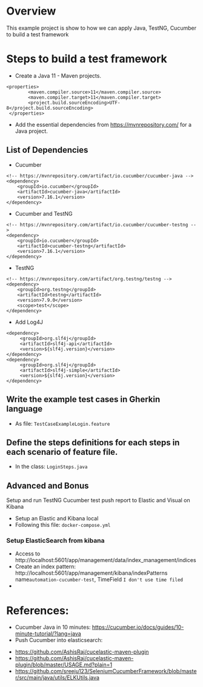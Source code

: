 # Overview
This example project is show to how we can apply Java, TestNG, Cucumber to build a test framework

# Steps to build a test framework
- Create a Java 11 - Maven projects.
```agsl
<properties>
        <maven.compiler.source>11</maven.compiler.source>
        <maven.compiler.target>11</maven.compiler.target>
        <project.build.sourceEncoding>UTF-8</project.build.sourceEncoding>
 </properties>
```
- Add the essential dependencies from https://mvnrepository.com/ for a Java project.
## List of Dependencies
- Cucumber
```angular2html
<!-- https://mvnrepository.com/artifact/io.cucumber/cucumber-java -->
<dependency>
    <groupId>io.cucumber</groupId>
    <artifactId>cucumber-java</artifactId>
    <version>7.16.1</version>
</dependency>
```
- Cucumber and TestNG
```angular2html
<!-- https://mvnrepository.com/artifact/io.cucumber/cucumber-testng -->
<dependency>
    <groupId>io.cucumber</groupId>
    <artifactId>cucumber-testng</artifactId>
    <version>7.16.1</version>
</dependency>

```
- TestNG
```angular2html
<!-- https://mvnrepository.com/artifact/org.testng/testng -->
<dependency>
    <groupId>org.testng</groupId>
    <artifactId>testng</artifactId>
    <version>7.9.0</version>
    <scope>test</scope>
</dependency>
```

- Add Log4J
```agsl
<dependency>
     <groupId>org.slf4j</groupId>
     <artifactId>slf4j-api</artifactId>
     <version>${slf4j.version}</version>
</dependency>
<dependency>
     <groupId>org.slf4j</groupId>
     <artifactId>slf4j-simple</artifactId>
     <version>${slf4j.version}</version>
</dependency>
```

## Write the example test cases in Gherkin language
- As file: `TestCaseExampleLogin.feature`
## Define the steps definitions for each steps in each scenario of feature file.
- In the class: `LoginSteps.java`

## Advanced and Bonus
Setup and run TestNG Cucumber test push report to Elastic and Visual on Kibana

- Setup an Elastic and Kibana local
- Following this file: `docker-compose.yml`
### Setup ElasticSearch from kibana
- Access to http://localhost:5601/app/management/data/index_management/indices
- Create an index pattern: http://localhost:5601/app/management/kibana/indexPatterns
name`automation-cucumber-test`, TimeField `I don't use time filed`
- 

# References:
- Cucumber Java in 10 minutes: https://cucumber.io/docs/guides/10-minute-tutorial/?lang=java
- Push Cucumber into elasticsearch:
+ https://github.com/AshisRaj/cucelastic-maven-plugin
+ https://github.com/AshisRaj/cucelastic-maven-plugin/blob/master/USAGE.md?plain=1
+ https://github.com/sreeju123/SeleniumCucumberFramework/blob/master/src/main/java/utils/ELKUtils.java